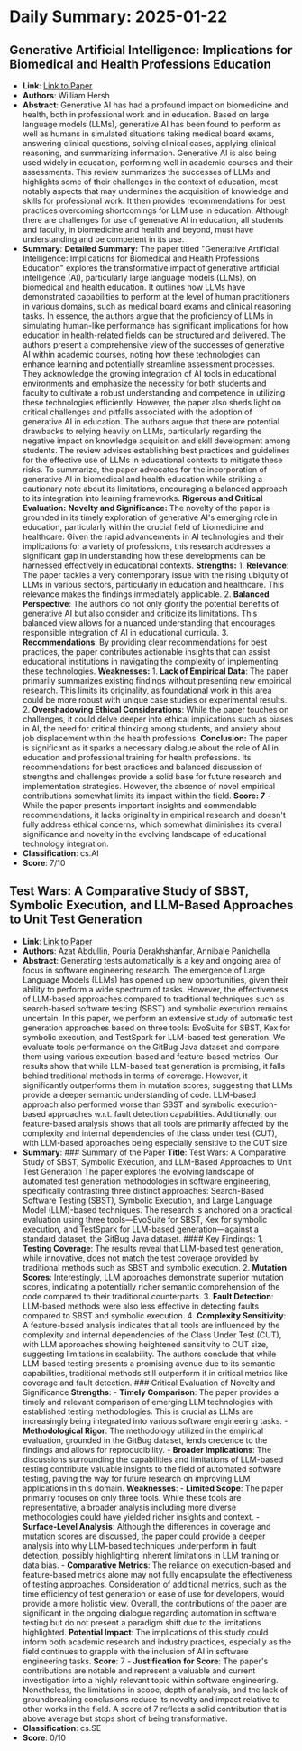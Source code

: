 # Daily Summary: 2025-01-22

## Generative Artificial Intelligence: Implications for Biomedical and Health Professions Education
- **Link**: [Link to Paper](http://arxiv.org/abs/2501.10186v1)
- **Authors**: William Hersh
- **Abstract**: Generative AI has had a profound impact on biomedicine and health, both in professional work and in education. Based on large language models (LLMs), generative AI has been found to perform as well as humans in simulated situations taking medical board exams, answering clinical questions, solving clinical cases, applying clinical reasoning, and summarizing information. Generative AI is also being used widely in education, performing well in academic courses and their assessments. This review summarizes the successes of LLMs and highlights some of their challenges in the context of education, most notably aspects that may undermines the acquisition of knowledge and skills for professional work. It then provides recommendations for best practices overcoming shortcomings for LLM use in education. Although there are challenges for use of generative AI in education, all students and faculty, in biomedicine and health and beyond, must have understanding and be competent in its use.
- **Summary**: **Detailed Summary:** The paper titled "Generative Artificial Intelligence: Implications for Biomedical and Health Professions Education" explores the transformative impact of generative artificial intelligence (AI), particularly large language models (LLMs), on biomedical and health education. It outlines how LLMs have demonstrated capabilities to perform at the level of human practitioners in various domains, such as medical board exams and clinical reasoning tasks. In essence, the authors argue that the proficiency of LLMs in simulating human-like performance has significant implications for how education in health-related fields can be structured and delivered. The authors present a comprehensive view of the successes of generative AI within academic courses, noting how these technologies can enhance learning and potentially streamline assessment processes. They acknowledge the growing integration of AI tools in educational environments and emphasize the necessity for both students and faculty to cultivate a robust understanding and competence in utilizing these technologies efficiently. However, the paper also sheds light on critical challenges and pitfalls associated with the adoption of generative AI in education. The authors argue that there are potential drawbacks to relying heavily on LLMs, particularly regarding the negative impact on knowledge acquisition and skill development among students. The review advises establishing best practices and guidelines for the effective use of LLMs in educational contexts to mitigate these risks. To summarize, the paper advocates for the incorporation of generative AI in biomedical and health education while striking a cautionary note about its limitations, encouraging a balanced approach to its integration into learning frameworks. **Rigorous and Critical Evaluation:** **Novelty and Significance:** The novelty of the paper is grounded in its timely exploration of generative AI's emerging role in education, particularly within the crucial field of biomedicine and healthcare. Given the rapid advancements in AI technologies and their implications for a variety of professions, this research addresses a significant gap in understanding how these developments can be harnessed effectively in educational contexts.  **Strengths:** 1. **Relevance**: The paper tackles a very contemporary issue with the rising ubiquity of LLMs in various sectors, particularly in education and healthcare. This relevance makes the findings immediately applicable. 2. **Balanced Perspective**: The authors do not only glorify the potential benefits of generative AI but also consider and criticize its limitations. This balanced view allows for a nuanced understanding that encourages responsible integration of AI in educational curricula. 3. **Recommendations**: By providing clear recommendations for best practices, the paper contributes actionable insights that can assist educational institutions in navigating the complexity of implementing these technologies. **Weaknesses:** 1. **Lack of Empirical Data**: The paper primarily summarizes existing findings without presenting new empirical research. This limits its originality, as foundational work in this area could be more robust with unique case studies or experimental results. 2. **Overshadowing Ethical Considerations**: While the paper touches on challenges, it could delve deeper into ethical implications such as biases in AI, the need for critical thinking among students, and anxiety about job displacement within the health professions. **Conclusion:** The paper is significant as it sparks a necessary dialogue about the role of AI in education and professional training for health professions. Its recommendations for best practices and balanced discussion of strengths and challenges provide a solid base for future research and implementation strategies. However, the absence of novel empirical contributions somewhat limits its impact within the field. **Score: 7** - While the paper presents important insights and commendable recommendations, it lacks originality in empirical research and doesn't fully address ethical concerns, which somewhat diminishes its overall significance and novelty in the evolving landscape of educational technology integration.
- **Classification**: cs.AI
- **Score**: 7/10

## Test Wars: A Comparative Study of SBST, Symbolic Execution, and LLM-Based Approaches to Unit Test Generation
- **Link**: [Link to Paper](http://arxiv.org/abs/2501.10200v1)
- **Authors**: Azat Abdullin, Pouria Derakhshanfar, Annibale Panichella
- **Abstract**: Generating tests automatically is a key and ongoing area of focus in software engineering research. The emergence of Large Language Models (LLMs) has opened up new opportunities, given their ability to perform a wide spectrum of tasks. However, the effectiveness of LLM-based approaches compared to traditional techniques such as search-based software testing (SBST) and symbolic execution remains uncertain. In this paper, we perform an extensive study of automatic test generation approaches based on three tools: EvoSuite for SBST, Kex for symbolic execution, and TestSpark for LLM-based test generation. We evaluate tools performance on the GitBug Java dataset and compare them using various execution-based and feature-based metrics. Our results show that while LLM-based test generation is promising, it falls behind traditional methods in terms of coverage. However, it significantly outperforms them in mutation scores, suggesting that LLMs provide a deeper semantic understanding of code. LLM-based approach also performed worse than SBST and symbolic execution-based approaches w.r.t. fault detection capabilities. Additionally, our feature-based analysis shows that all tools are primarily affected by the complexity and internal dependencies of the class under test (CUT), with LLM-based approaches being especially sensitive to the CUT size.
- **Summary**: ### Summary of the Paper **Title**: Test Wars: A Comparative Study of SBST, Symbolic Execution, and LLM-Based Approaches to Unit Test Generation The paper explores the evolving landscape of automated test generation methodologies in software engineering, specifically contrasting three distinct approaches: Search-Based Software Testing (SBST), Symbolic Execution, and Large Language Model (LLM)-based techniques. The research is anchored on a practical evaluation using three tools—EvoSuite for SBST, Kex for symbolic execution, and TestSpark for LLM-based generation—against a standard dataset, the GitBug Java dataset. #### Key Findings: 1. **Testing Coverage**: The results reveal that LLM-based test generation, while innovative, does not match the test coverage provided by traditional methods such as SBST and symbolic execution. 2. **Mutation Scores**: Interestingly, LLM approaches demonstrate superior mutation scores, indicating a potentially richer semantic comprehension of the code compared to their traditional counterparts. 3. **Fault Detection**: LLM-based methods were also less effective in detecting faults compared to SBST and symbolic execution. 4. **Complexity Sensitivity**: A feature-based analysis indicates that all tools are influenced by the complexity and internal dependencies of the Class Under Test (CUT), with LLM approaches showing heightened sensitivity to CUT size, suggesting limitations in scalability. The authors conclude that while LLM-based testing presents a promising avenue due to its semantic capabilities, traditional methods still outperform it in critical metrics like coverage and fault detection. ### Critical Evaluation of Novelty and Significance **Strengths**: - **Timely Comparison**: The paper provides a timely and relevant comparison of emerging LLM technologies with established testing methodologies. This is crucial as LLMs are increasingly being integrated into various software engineering tasks. - **Methodological Rigor**: The methodology utilized in the empirical evaluation, grounded in the GitBug dataset, lends credence to the findings and allows for reproducibility. - **Broader Implications**: The discussions surrounding the capabilities and limitations of LLM-based testing contribute valuable insights to the field of automated software testing, paving the way for future research on improving LLM applications in this domain. **Weaknesses**: - **Limited Scope**: The paper primarily focuses on only three tools. While these tools are representative, a broader analysis including more diverse methodologies could have yielded richer insights and context. - **Surface-Level Analysis**: Although the differences in coverage and mutation scores are discussed, the paper could provide a deeper analysis into why LLM-based techniques underperform in fault detection, possibly highlighting inherent limitations in LLM training or data bias. - **Comparative Metrics**: The reliance on execution-based and feature-based metrics alone may not fully encapsulate the effectiveness of testing approaches. Consideration of additional metrics, such as the time efficiency of test generation or ease of use for developers, would provide a more holistic view. Overall, the contributions of the paper are significant in the ongoing dialogue regarding automation in software testing but do not present a paradigm shift due to the limitations highlighted.  **Potential Impact**: The implications of this study could inform both academic research and industry practices, especially as the field continues to grapple with the inclusion of AI in software engineering tasks. **Score**: 7 - **Justification for Score**: The paper's contributions are notable and represent a valuable and current investigation into a highly relevant topic within software engineering. Nonetheless, the limitations in scope, depth of analysis, and the lack of groundbreaking conclusions reduce its novelty and impact relative to other works in the field. A score of 7 reflects a solid contribution that is above average but stops short of being transformative.
- **Classification**: cs.SE
- **Score**: 0/10

